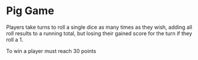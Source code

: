 # Pig Game
Players take turns to roll a single dice as many times as they wish, adding all roll results to a running total, but losing their gained score for the turn if they roll a 1.

To win a player must reach 30 points
